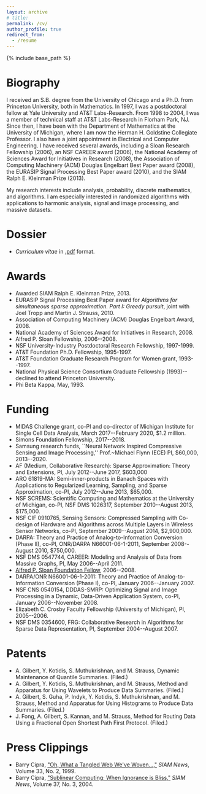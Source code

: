 ```yaml
---
layout: archive
# title: 
permalink: /cv/
author_profile: true
redirect_from:
  - /resume
---
```


{% include base_path %}

Biography
=====
I received an S.B. degree from the University of Chicago and a Ph.D. from Princeton University, both in Mathematics. In 1997, I was a postdoctoral fellow at Yale University and AT&T Labs-Research. From 1998 to 2004, I was a member of technical staff at AT&T Labs-Research in Florham Park, NJ. Since then, I have been with the Department of Mathematics at the University of Michigan, where I am now the Herman H. Goldstine Collegiate Professor. I also have a joint appointment in Electrical and Computer Engineering. I have received several awards, including a Sloan Research Fellowship (2006), an NSF CAREER award (2006), the National Academy of Sciences Award for Initiatives in Research (2008), the Association of Computing Machinery (ACM) Douglas Engelbart Best Paper award (2008), the EURASIP Signal Processing Best Paper award (2010), and the SIAM Ralph E. Kleinman Prize (2013).

My research interests include analysis, probability, discrete mathematics, and algorithms. I am especially interested in randomized algorithms with applications to harmonic analysis, signal and image processing, and massive datasets.

Dossier
====
- <i>Curriculum vitae</i> in <a href="files/cv.10.2017.pdf">.pdf</a> format.

Awards
====
<ul>
  <li>Awarded SIAM Ralph E. Kleinman Prize, 2013. </li>
  <li> EURASIP Signal Processing Best Paper award for <i>Algorithms for simultaneous sparse approximation. Part I: Greedy pursuit</i>, joint with Joel Tropp and Martin J. Strauss, 2010.
  </li>
  <li> Association of Computing Machinery (ACM) Douglas Engelbart Award, 2008.
  </li>
  <li> National Academy of Sciences Award for Initiatives in Research, 2008.
  </li>
  <li> Alfred P. Sloan Fellowship, 2006--2008.
  </li>
  <li> NSF University-Industry Postdoctoral Research Fellowship, 1997-1999.
  </li>
  <li> AT&amp;T Foundation Ph.D. Fellowship, 1995-1997.
  </li>
  <li> AT&amp;T Foundation Graduate Research Program for Women grant, 1993--1997.
  </li>
  <li> National Physical Science Consortium Graduate Fellowship (1993)--declined to attend Princeton University.
  </li>
  <li>Phi Beta Kappa, May, 1993.
  </li>
</ul>

Funding
======

<ul>
   <li> MIDAS Challenge grant, co-PI and co-director of Michigan Institute for Single Cell Data Analysis, March 2017--February 2020, $1.2 million. </li>
   <li> Simons Foundation Fellowship, 2017--2018. </li>
   <li> Samsung research funds, ``Neural Network Inspired Compressive Sensing and Image Processing,'' Prof.~Michael Flynn (ECE) PI, $60,000, 2013--2020. </li>
  <li>AF (Medium, Collaborative Research): Sparse Approximation: Theory and Extensions, PI, July 2012--June 2017, $603,000
  </li>
  <li>ARO 61819-MA: Semi-inner-products in Banach Spaces with Applications to Regularized Learning, Sampling, and Sparse Approximation, co-PI, July 2012--June 2013, $65,000.
  </li>
  <li>NSF SCREMS: Scientific Computing and Mathematics at the University of Michigan, co-PI, NSF DMS 1026317, September 2010--August 2013, $175,000.
  </li>
  <li>NSF CIF 0910765, Sensing Sensors: Compressed Sampling with Co-design of Hardware and Algorithms across Multiple Layers in Wireless Sensor Networks, co-PI, September 2009--August 2014, $2,900,000.
  </li>
  <li>DARPA: Theory and Practice of Analog-to-Information Conversion (Phase II), co-PI, ONR/DARPA N66001-06-1-2011, September 2008--August 2010, $750,000.
  </li>
  <li>NSF DMS 0547744, CAREER: Modeling and Analysis of Data from Massive Graphs, PI, May 2006--April 2011.
  </li>
  <li> <a href="http://www.sloan.org/programs/scitech_fellowships.shtml" target="_blank">Alfred P. Sloan Foundation Fellow,</a> 2006--2008.
  </li>
  <li>DARPA/ONR N66001-06-1-2011: Theory and Practice of Analog-to-Information Conversion (Phase I), co-PI, January 2006--January 2007.
  </li>
  <li>NSF CNS 0540154, DDDAS-SMRP: Optimizing Signal and Image Processing in a Dynamic, Data-Driven Application System, co-PI, January 2006--November 2008.
  </li>
  <li>Elizabeth C. Crosby Faculty Fellowship (University of Michigan), PI, 2005--2006.
  </li>
  <li>NSF DMS 0354600, FRG: Collaborative Research in Algorithms for Sparse Data Representation, PI, September 2004--August 2007.
  </li>
</ul>

Patents
=====
<ul>
  <li>A. Gilbert, Y. Kotidis, S. Muthukrishnan, and M. Strauss, Dynamic Maintenance of Quantile Summaries. (Filed.)
  </li>
  <li>A. Gilbert, Y. Kotidis, S. Muthukrishnan, and M. Strauss, Method and Apparatus for Using Wavelets to Produce Data Summaries. (Filed.)
  </li>
  <li>A. Gilbert, S. Guha, P. Indyk, Y. Kotidis, S. Muthukrishnan, and M. Strauss, Method and Apparatus for Using Histograms to Produce Data Summaries. (Filed.)
  </li>
  <li>J. Fong, A. Gilbert, S. Kannan, and M. Strauss, Method for Routing Data Using a Fractional Open Shortest Path First Protocol. (Filed.)
  </li>
</ul>

Press Clippings
========
<ul>
  <li>Barry Cipra, <a href="vita/siamnewsarticle-tangled.pdf">"Oh, What a Tangled Web We've Woven...,"</a> <i>SIAM News</i>, Volume 33, No. 2, 1999.
  </li>
  <li>Barry Cipra, <a href="vita/SIAM-sublinear.pdf">"Sublinear Computing: When Ignorance is Bliss,"</a> <i>SIAM News</i>, Volume 37, No. 3, 2004.
  </li>
</ul>


